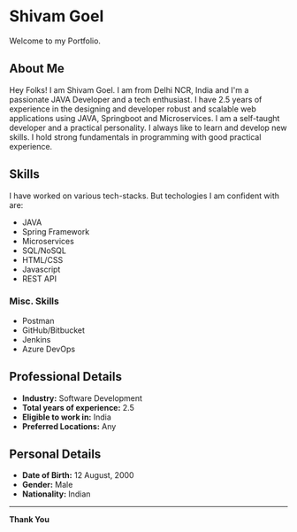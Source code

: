 
# Shivam Goel

Welcome to my Portfolio.

## About Me

Hey Folks! I am Shivam Goel. I am from Delhi NCR, India and I'm a passionate JAVA Developer and a tech enthusiast. I have 2.5 years of experience in the designing and developer robust and scalable web applications using JAVA, Springboot and Microservices. I am a self-taught developer and a practical personality. I always like to learn and develop new skills. I hold strong fundamentals in programming with good practical experience.

## Skills

I have worked on various tech-stacks. But techologies I am confident with are:

- JAVA
- Spring Framework
- Microservices
- SQL/NoSQL
- HTML/CSS
- Javascript
- REST API

### Misc. Skills

- Postman
- GitHub/Bitbucket
- Jenkins
- Azure DevOps

## Professional Details

- **Industry:** Software Development
- **Total years of experience:** 2.5
- **Eligible to work in:** India
- **Preferred Locations:** Any

## Personal Details

- **Date of Birth:** 12 August, 2000
- **Gender:** Male
- **Nationality:** Indian

---

**Thank You**
